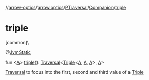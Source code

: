 //[arrow-optics](../../../../index.md)/[arrow.optics](../../index.md)/[PTraversal](../index.md)/[Companion](index.md)/[triple](triple.md)

# triple

[common]\

@[JvmStatic](https://kotlinlang.org/api/latest/jvm/stdlib/kotlin.jvm/-jvm-static/index.html)

fun &lt;[A](triple.md)&gt; [triple](triple.md)(): [Traversal](../../index.md#153853783%2FClasslikes%2F-617900156)&lt;[Triple](https://kotlinlang.org/api/latest/jvm/stdlib/kotlin/-triple/index.html)&lt;[A](triple.md), [A](triple.md), [A](triple.md)&gt;, [A](triple.md)&gt;

[Traversal](../../index.md#153853783%2FClasslikes%2F-617900156) to focus into the first, second and third value of a [Triple](https://kotlinlang.org/api/latest/jvm/stdlib/kotlin/-triple/index.html)
